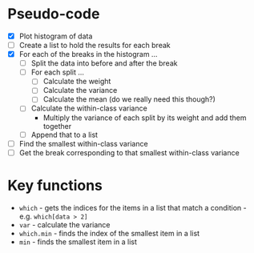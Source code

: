 Pseudo-code
===========

- [x] Plot histogram of data
- [ ] Create a list to hold the results for each break
- [x] For each of the breaks in the histogram ...
  - [ ] Split the data into before and after the break
  - [ ] For each split ...
    - [ ] Calculate the weight
    - [ ] Calculate the variance
    - [ ] Calculate the mean (do we really need this though?)
  - [ ] Calculate the within-class variance
    - Multiply the variance of each split by its weight and add them together
  - [ ] Append that to a list
- [ ] Find the smallest within-class variance
- [ ] Get the break corresponding to that smallest within-class variance

Key functions
=============

- `which` - gets the indices for the items in a list that match a condition -
  e.g. `which[data > 2]`
- `var` - calculate the variance
- `which.min` - finds the index of the smallest item in a list
- `min` - finds the smallest item in a list